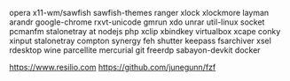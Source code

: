 opera
x11-wm/sawfish 
sawfish-themes
ranger
xlock
xlockmore
layman
arandr
google-chrome
rxvt-unicode
gmrun 
xdo
unrar
util-linux
socket 
pcmanfm 
stalonetray 
at 
nodejs 
php 
xclip 
xbindkey 
virtualbox
xcape
conky
xinput
stalonetray
compton
synergy
feh
shutter
keepass
fsarchiver
xsel
rdesktop
wine
parcellite
mercurial
git
freerdp
sabayon-devkit
docker

https://www.resilio.com
https://github.com/junegunn/fzf
